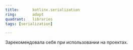 ```yaml
---
title:      kotlinx.serialization
ring:       adopt
quadrant:   libraries
tags: [serialization]

---
```


Зарекомендовала себя при использовании на проектах.
